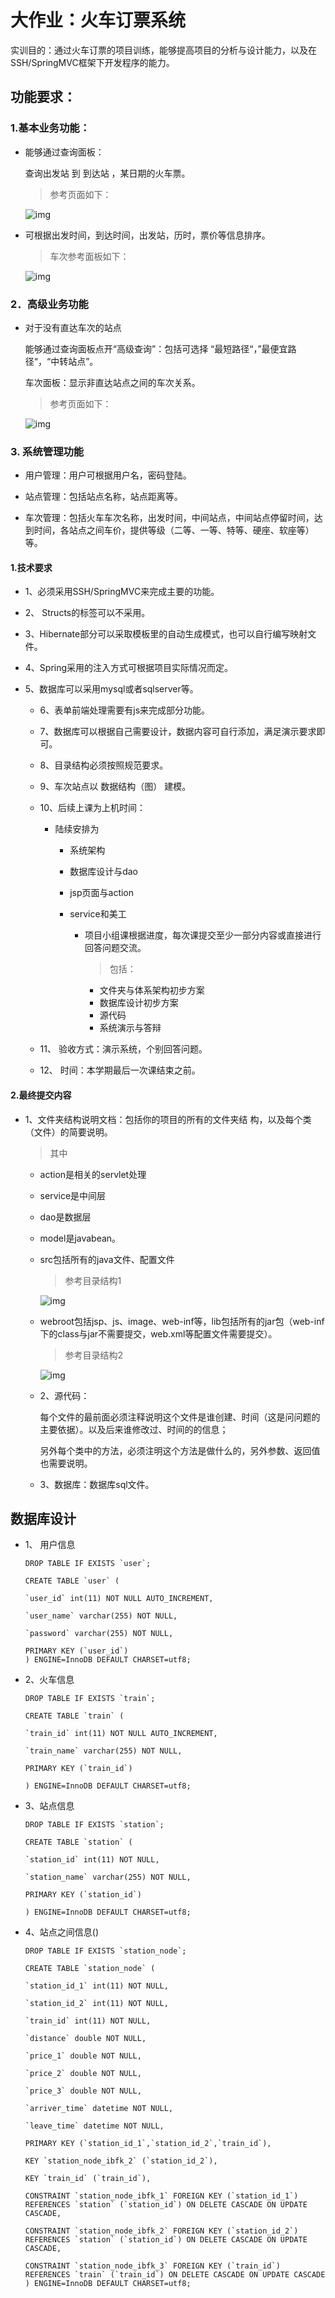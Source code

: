 # 大作业：**火车订票系统**

实训目的：通过火车订票的项目训练，能够提高项目的分析与设计能力，以及在SSH/SpringMVC框架下开发程序的能力。

## 功能要求：

### 1.基本业务功能：

* 能够通过查询面板：

  查询出发站 到  到达站 ，某日期的火车票。

  > 参考页面如下：

  ![img](src/main/webapp/static/images/readme/1.png)

* 可根据出发时间，到达时间，出发站，历时，票价等信息排序。

  > 车次参考面板如下：

  ![img](src/main/webapp/static/images/readme/2.png)

### 2．高级业务功能

* 对于没有直达车次的站点

  能够通过查询面板点开“高级查询”：包括可选择 “最短路径“，”最便宜路径“，“中转站点”。

  车次面板：显示非直达站点之间的车次关系。

  > 参考页面如下：

  ![img](src/main/webapp/static/images/readme/3.png)

### 3. 系统管理功能

* 用户管理：用户可根据用户名，密码登陆。

* 站点管理：包括站点名称，站点距离等。

* 车次管理：包括火车车次名称，出发时间，中间站点，中间站点停留时间，达到时间，各站点之间车价，提供等级（二等、一等、特等、硬座、软座等）等。

#### 1.技术要求

* 1、必须采用SSH/SpringMVC来完成主要的功能。

* 2、 Structs的标签可以不采用。

* 3、Hibernate部分可以采取模板里的自动生成模式，也可以自行编写映射文件。

* 4、Spring采用的注入方式可根据项目实际情况而定。

* 5、数据库可以采用mysql或者sqlserver等。

  * 6、表单前端处理需要有js来完成部分功能。

  * 7、数据库可以根据自己需要设计，数据内容可自行添加，满足演示要求即可。

  * 8、目录结构必须按照规范要求。

  * 9、车次站点以 数据结构（图） 建模。

  * 10、后续上课为上机时间：

    * 陆续安排为

      * 系统架构
      * 数据库设计与dao
      * jsp页面与action
      * service和美工

        * 项目小组课根据进度，每次课提交至少一部分内容或直接进行回答问题交流。

          > 包括：

          * 文件夹与体系架构初步方案
          * 数据库设计初步方案
          * 源代码
          * 系统演示与答辩

  * 11、 验收方式：演示系统，个别回答问题。

  * 12、 时间：本学期最后一次课结束之前。

#### 2.最终提交内容

* 1、文件夹结构说明文档：包括你的项目的所有的文件夹结  构，以及每个类（文件）的简要说明。

    > 其中

  * action是相关的servlet处理

  * service是中间层

  * dao是数据层

  * model是javabean。

  * src包括所有的java文件、配置文件

       > 参考目录结构1

      ​![img](src/main/webapp/static/images/readme/4.png)

  * webroot包括jsp、js、image、web-inf等，lib包括所有的jar包（web-inf下的class与jar不需要提交，web.xml等配置文件需要提交）。

      >参考目录结构2

      ![img](src/main/webapp/static/images/readme/5.png)

  * 2、源代码：

      每个文件的最前面必须注释说明这个文件是谁创建、时间（这是问问题的主要依据）。以及后来谁修改过、时间的的信息；

      另外每个类中的方法，必须注明这个方法是做什么的，另外参数、返回值也需要说明。

  * 3、数据库：数据库sql文件。

## 数据库设计

* 1、 用户信息

      DROP TABLE IF EXISTS `user`;

      CREATE TABLE `user` (

      `user_id` int(11) NOT NULL AUTO_INCREMENT,

      `user_name` varchar(255) NOT NULL,

      `password` varchar(255) NOT NULL,

      PRIMARY KEY (`user_id`)
      ) ENGINE=InnoDB DEFAULT CHARSET=utf8;

* 2、火车信息

      DROP TABLE IF EXISTS `train`;

      CREATE TABLE `train` (

      `train_id` int(11) NOT NULL AUTO_INCREMENT,

      `train_name` varchar(255) NOT NULL,

      PRIMARY KEY (`train_id`)

      ) ENGINE=InnoDB DEFAULT CHARSET=utf8;

* 3、站点信息

      DROP TABLE IF EXISTS `station`;

      CREATE TABLE `station` (

      `station_id` int(11) NOT NULL,

      `station_name` varchar(255) NOT NULL,

      PRIMARY KEY (`station_id`)

      ) ENGINE=InnoDB DEFAULT CHARSET=utf8;

* 4、站点之间信息()

      DROP TABLE IF EXISTS `station_node`;

      CREATE TABLE `station_node` (

      `station_id_1` int(11) NOT NULL,

      `station_id_2` int(11) NOT NULL,

      `train_id` int(11) NOT NULL,

      `distance` double NOT NULL,

      `price_1` double NOT NULL,

      `price_2` double NOT NULL,

      `price_3` double NOT NULL,

      `arriver_time` datetime NOT NULL,

      `leave_time` datetime NOT NULL,

      PRIMARY KEY (`station_id_1`,`station_id_2`,`train_id`),

      KEY `station_node_ibfk_2` (`station_id_2`),

      KEY `train_id` (`train_id`),

      CONSTRAINT `station_node_ibfk_1` FOREIGN KEY (`station_id_1`) REFERENCES `station` (`station_id`) ON DELETE CASCADE ON UPDATE CASCADE,

      CONSTRAINT `station_node_ibfk_2` FOREIGN KEY (`station_id_2`) REFERENCES `station` (`station_id`) ON DELETE CASCADE ON UPDATE CASCADE,

      CONSTRAINT `station_node_ibfk_3` FOREIGN KEY (`train_id`) REFERENCES `train` (`train_id`) ON DELETE CASCADE ON UPDATE CASCADE
      ) ENGINE=InnoDB DEFAULT CHARSET=utf8;
